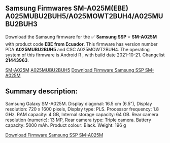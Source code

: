 <h2>Samsung Firmwares SM-A025M(EBE) A025MUBU2BUH5/A025MOWT2BUH4/A025MUBU2BUH3</h2>
Download the Samsung firmware for the ✅ <strong>Samsung SSP </strong> ⭐ <strong>SM-A025M</strong> with product code <strong>EBE</strong> <strong> from Ecuador</strong>. This firmware has version number PDA <strong>A025MUBU2BUH5</strong> and CSC A025MOWT2BUH4. The operating system of this firmware is Android R , with build date 2021-10-21. Changelist <strong>21443963</strong>.


[SM-A025M](https://samfirm.shop/samsung/model/SM-A025M)
[A025MUBU2BUH5](https://samfirm.shop/samsung/pda/A025MUBU2BUH5)
[Download Firmware Samsung SSP SM-A025M](https://samfirm.shop/samsung/firmware/467278)
<h2>Summary description:</h2>
<p>Samsung Galaxy SM-A025M. Display diagonal: 16.5 cm (6.5"), Display resolution: 720 x 1600 pixels, Display type: PLS. Processor frequency: 1.8 GHz. RAM capacity: 4 GB, Internal storage capacity: 64 GB. Rear camera resolution (numeric): 13 MP, Rear camera type: Triple camera. Battery capacity: 5000 mAh. Product colour: Black. Weight: 196 g</p>


[Download Firmware Samsung SSP SM-A025M](https://samfirm.shop/samsung/firmware/467278)
